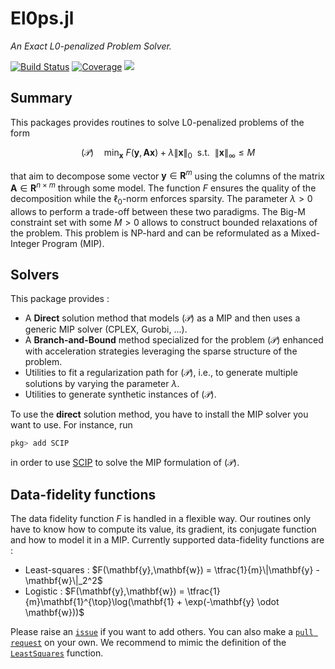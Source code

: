 # El0ps.jl

*An Exact L0-penalized Problem Solver.*

[![Build Status](https://github.com/TheoGuyard/El0ps.jl/workflows/CI/badge.svg)](https://github.com//TheoGuyard/El0ps.jl/actions)
[![Coverage](https://codecov.io/gh/TheoGuyard/El0ps.jl/branch/master/graph/badge.svg)](https://codecov.io/gh/TheoGuyard/El0ps.jl)
[![](https://img.shields.io/badge/docs-dev-blue.svg)](https://theoguyard.github.io/El0ps.jl/dev)


## Summary

This packages provides routines to solve L0-penalized problems of the form

$$(\mathcal{P}) \quad \min_{\mathbf{x}} \ F(\mathbf{y},\mathbf{A}\mathbf{x}) + \lambda \|\mathbf{x}\|_0 \ \ \text{s.t.} \ \ \|\mathbf{x}\|_{\infty} \leq M$$

that aim to decompose some vector $\mathbf{y} \in \mathbf{R}^{m}$ using the columns of the matrix $\mathbf{A} \in \mathbf{R}^{n \times m}$ through some model.
The function $F$ ensures the quality of the decomposition while the $\ell_0$-norm enforces sparsity.
The parameter $\lambda > 0$ allows to perform a trade-off between these two paradigms.
The Big-M constraint set with some $M > 0$ allows to construct bounded relaxations of the problem.
This problem is NP-hard and can be reformulated as a Mixed-Integer Program (MIP).

## Solvers

This package provides :

- A **Direct** solution method that models $(\mathcal{P})$ as a MIP and then uses a generic MIP solver (CPLEX, Gurobi, ...).
- A **Branch-and-Bound** method specialized for the problem $(\mathcal{P})$ enhanced with acceleration strategies leveraging the sparse structure of the problem.
- Utilities to fit a regularization path for $(\mathcal{P})$, i.e., to generate multiple solutions by varying the parameter $\lambda$.
- Utilities to generate synthetic instances of $(\mathcal{P})$.

To use the **direct** solution method, you have to install the MIP solver you want to use. For instance, run

```julia
pkg> add SCIP
```

in order to use [SCIP](https://github.com/scipopt/SCIP.jl) to solve the MIP formulation of $(\mathcal{P})$.


## Data-fidelity functions

The data fidelity function $F$ is handled in a flexible way. Our routines only have to know how to compute its value, its gradient, its conjugate function and how to model it in a MIP.
Currently supported data-fidelity functions are :

- Least-squares : $F(\mathbf{y},\mathbf{w}) = \tfrac{1}{m}\|\mathbf{y} -\mathbf{w}\|_2^2$
- Logistic : $F(\mathbf{y},\mathbf{w}) = \tfrac{1}{m}\mathbf{1}^{\top}\log(\mathbf{1} + \exp(-\mathbf{y} \odot \mathbf{w}))$

Please raise an [`issue`](https://github.com/TheoGuyard/El0ps.jl/issues) if you want to add others.
You can also make a [`pull request`](https://github.com/TheoGuyard/El0ps.jl/pulls) on your own. We recommend to mimic the definition of the [`LeastSquares`](@ref) function.
